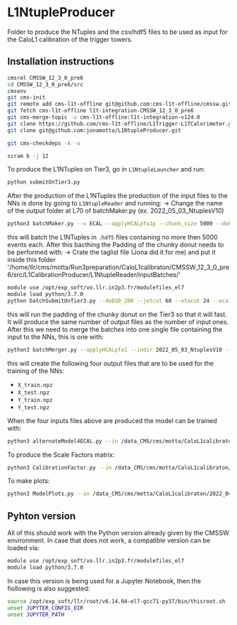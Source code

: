 # L1NtupleProducer

Folder to produce the NTuples and the csv/hdf5 files to be used as input for the CaloL1 calibration of the trigger towers.

## Installation instructions
```bash
cmsrel CMSSW_12_3_0_pre6
cd CMSSW_12_3_0_pre6/src
cmsenv
git cms-init
git remote add cms-l1t-offline git@github.com:cms-l1t-offline/cmssw.git
git fetch cms-l1t-offline l1t-integration-CMSSW_12_3_0_pre6
git cms-merge-topic -u cms-l1t-offline:l1t-integration-v124.0
git clone https://github.com/cms-l1t-offline/L1Trigger-L1TCalorimeter.git L1Trigger/L1TCalorimeter/data
git clone git@github.com:jonamotta/L1NtupleProducer.git

git cms-checkdeps -A -a

scram b -j 12
```

To produce the L1NTuples on Tier3, go in `L1NtupleLauncher` and run:
```bash
python submitOnTier3.py
```

After the production of the L1NTuples the production of the input files to the NNs is done by going to `L1NtupleReader` and running:
-> Change the name of the output folder at L70 of batchMaker.py (ex. 2022_05_03_NtuplesV10)
```bash
python3 batchMaker.py --v ECAL --applyHCALpfa1p --chunk_size 5000 --doEG0_200 --applyNoCalib
```
this will batch the L1NTuples in `.hdf5` files containing no more then 5000 events each. After this bacthing the Padding of the chunky donut needs to be performed with:
-> Crate the taglist file (Jona did it for me) and put it inside this folder '/home/llr/cms/motta/Run3preparation/CaloL1calibraton/CMSSW_12_3_0_pre6/src/L1CalibrationProducer/L1NtupleReader/inputBatches/'
```bash
module use /opt/exp_soft/vo.llr.in2p3.fr/modulefiles_el7
module load python/3.7.0
python batchSubmitOnTier3.py --doEG0_200 --jetcut 60 --etacut 24 --ecalcut True --indir 2022_05_03_NtuplesV10 --applyHCALpfa1p --applyNoCalib
```
this will run the padding of the chunky donut on the Tier3 so that it will fast. It will produce the same number of output files as the number of input ones.
After this we need to merge the batches into one single file containing the input to the NNs, this is one with:
```bash
python3 batchMerger.py --applyHCALpfa1 --indir 2022_05_03_NtuplesV10 --v ECAL --applyNoCalib --doEG --sample {train or test}
```
this will create the following four output files that are to be used for the training of the NNs:
* `X_train.npz`
* `X_test.npz`
* `Y_train.npz`
* `Y_test.npz`

When the four inputs files above are produced the model can be trained with:
```bash
python3 alternateModel4ECAL.py --in /data_CMS/cms/motta/CaloL1calibraton/2022_04_26_NtuplesV4/ECALtraining --v ECAL
```

To produce the Scale Factors matrix:
```bash
python3 CalibrationFactor.py --in /data_CMS/cms/motta/CaloL1calibraton/2022_04_26_NtuplesV4/ECALtraining --v ECAL
```

To make plots:
```bash
python3 ModelPlots.py --in /data_CMS/cms/motta/CaloL1calibraton/2022_04_26_NtuplesV4/ECALtraining --v ECAL
```


## Pyhton version
All of this should work with the Python version already given by the CMSSW environment.
In case that does not work, a compatible version can be loaded via:
```bash
module use /opt/exp_soft/vo.llr.in2p3.fr/modulefiles_el7
module load python/3.7.0
```

In case this version is being used for a Jupyter Notebook, then the fiollowing is also suggested:
```bash
source /opt/exp_soft/llr/root/v6.14.04-el7-gcc71-py37/bin/thisroot.sh
unset JUPYTER_CONFIG_DIR
unset JUPYTER_PATH
```